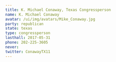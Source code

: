 ```yaml
---
title: K. Michael Conaway, Texas Congressperson
name: K. Michael Conaway
avatar: /ui/img/avatars/Mike_Conaway.jpg
party: republican
state: texas
type: congressperson
lasthall: 2017-05-31
phone: 202-225-3605
never:
twitter: ConawayTX11
---
```

